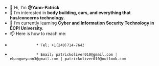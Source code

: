 - 👋 Hi, I’m **@Yann-Patrick**
- 👀 I’m interested in **body building, cars,  and everything that has/concerns technology.**
- 🌱 I’m currently learning **Cyber and Information Security Technology in ECPI University.**
- 📫 Here is how to reach me:
-                 * Tel; +1(240)714-7643
-                 * Email; patrickoliver010@gmail.com | ebangueyann3@gmail.com | patrickoliver010@outlook.com

<!---
Yann-Patrick/Yann-Patrick is a ✨ special ✨ repository because its `README.md` (this file) appears on your GitHub profile.
You can click the Preview link to take a look at your changes.
--->
